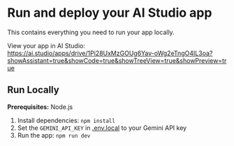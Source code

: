 # Run and deploy your AI Studio app

This contains everything you need to run your app locally.

View your app in AI Studio: https://ai.studio/apps/drive/1Pi28UxMzGOUg6Yav-oWg2eTngO4IL3oa?showAssistant=true&showCode=true&showTreeView=true&showPreview=true

## Run Locally

**Prerequisites:**  Node.js


1. Install dependencies:
   `npm install`
2. Set the `GEMINI_API_KEY` in [.env.local](.env.local) to your Gemini API key
3. Run the app:
   `npm run dev`
